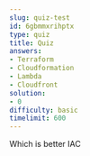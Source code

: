 ```yaml
---
slug: quiz-test
id: 6gbmmxrihptx
type: quiz
title: Quiz
answers:
- Terraform
- Cloudformation
- Lambda
- Cloudfront
solution:
- 0
difficulty: basic
timelimit: 600
---
```

Which is better IAC